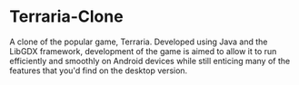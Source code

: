 # Terraria-Clone
A clone of the popular game, Terraria. Developed using Java and the LibGDX framework, development of the game is aimed to allow it to run efficiently and smoothly on Android devices while still enticing many of the features that you'd find on the desktop version.
